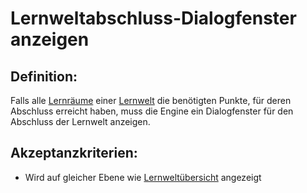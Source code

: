 # Lernweltabschluss-Dialogfenster anzeigen


## Definition:

Falls alle [Lernräume](Lernraum-GE.md) einer [Lernwelt](Lernwelt-GE.md) die benötigten Punkte, für deren Abschluss 
erreicht haben, muss die Engine ein Dialogfenster für den Abschluss der Lernwelt anzeigen.

## Akzeptanzkriterien:

- Wird auf gleicher Ebene wie [Lernweltübersicht](EWE0024.md) angezeigt